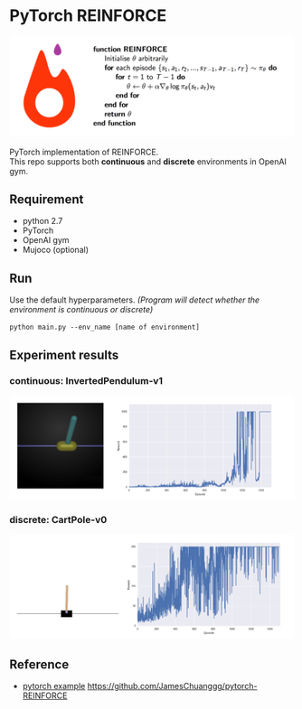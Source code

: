 # PyTorch REINFORCE

<img src="assets/algo.png" width="800"> 

PyTorch implementation of REINFORCE.     
This repo supports both **continuous** and **discrete** environments in OpenAI gym. 


## Requirement
- python 2.7
- PyTorch
- OpenAI gym
- Mujoco (optional)


## Run
Use the default hyperparameters. *(Program will detect whether the environment is continuous or discrete)*

```
python main.py --env_name [name of environment]
```

## Experiment results
### continuous: InvertedPendulum-v1

<img src="assets/InvertedPendulum-v1.png" width="800">

### discrete: CartPole-v0

<img src="assets/CartPole-v0.png" width="800">

## Reference
- [pytorch example](https://github.com/pytorch/examples/blob/master/reinforcement_learning/reinforce.py)
https://github.com/JamesChuanggg/pytorch-REINFORCE
